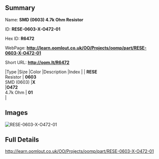 

## Summary
 
Name: __SMD (0603) 4.7k Ohm Resistor__

ID: __RESE-0603-X-O472-01__

Hex ID: __R6472__

WebPage: __http://learn.oomlout.co.uk/OO/Projects/oomp/part/RESE-0603-X-O472-01__

Short URL: __http://oom.lt/R6472__


|Type   |Size   |Color   |Description   |Index   |
| __RESE__ <br>Resistor  | __0603__<br>SMD (0603)   |__X__<br>    |__O472__<br>4.7k Ohm    | __01__<br>  |


## Images
![RESE-0603-X-O472-01](http://oomlout.com/oomp-gen/parts/RESE-0603-X-O472-01/RESE-0603-X-O472-01_420.jpg)

## Full Details

 http://learn.oomlout.co.uk/OO/Projects/oomp/part/RESE-0603-X-O472-01

